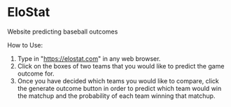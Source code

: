 # EloStat
Website predicting baseball outcomes

How to Use:

1. Type in "https://elostat.com" in any web browser.
2. Click on the boxes of two teams that you would like to predict the game outcome for.
3. Once you have decided which teams you would like to compare, click the generate outcome button in order to predict which team would win the matchup and the probability of each team winning that matchup.

